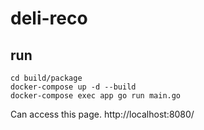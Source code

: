 # deli-reco

## run
```
cd build/package
docker-compose up -d --build
docker-compose exec app go run main.go
```

Can access this page.
http://localhost:8080/